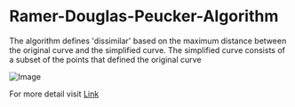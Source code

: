 # Ramer-Douglas-Peucker-Algorithm

The algorithm defines 'dissimilar' based on the maximum distance between the original curve and the simplified curve.
The simplified curve consists of a subset of the points that defined the original curve

![Image](https://upload.wikimedia.org/wikipedia/commons/thumb/3/30/Douglas-Peucker_animated.gif/330px-Douglas-Peucker_animated.gif)

For more detail visit [Link](https://en.wikipedia.org/wiki/Ramer%E2%80%93Douglas%E2%80%93Peucker_algorithm)
